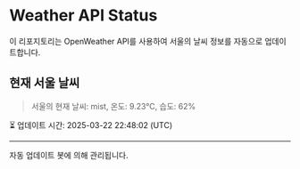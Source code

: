 
# Weather API Status

이 리포지토리는 OpenWeather API를 사용하여 서울의 날씨 정보를 자동으로 업데이트합니다.

## 현재 서울 날씨
> 서울의 현재 날씨: mist, 온도: 9.23°C, 습도: 62%

⏳ 업데이트 시간: 2025-03-22 22:48:02 (UTC)

---
자동 업데이트 봇에 의해 관리됩니다.
